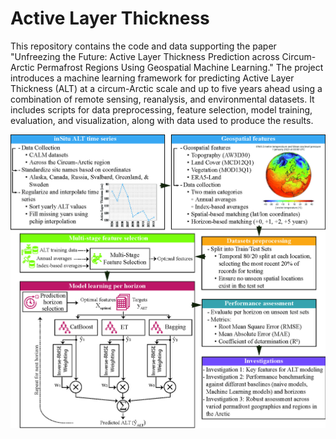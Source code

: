# Active Layer Thickness
This repository contains the code and data supporting the paper "Unfreezing the Future: Active Layer Thickness Prediction across Circum-Arctic Permafrost Regions Using Geospatial Machine Learning." The project introduces a machine learning framework for predicting Active Layer Thickness (ALT) at a circum-Arctic scale and up to five years ahead using a combination of remote sensing, reanalysis, and environmental datasets. It includes scripts for data preprocessing, feature selection, model training, evaluation, and visualization, along with data used to produce the results.

![Conceptual diagram of the proposed framework for ALT prediction using geospatial data and field measurements.](ALT_ProcessV3.jpg "The proposed framework for ALT prediction in the Circum-Arctic region")
